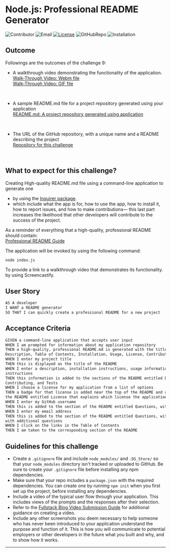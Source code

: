 # Node.js: Professional README Generator
    
  ![Contributor](https://img.shields.io/badge/Contributor-Hanbyeol(Justin)Lee-purple)
  ![Email](https://img.shields.io/badge/Email-justinsta624@gmail.com-green)
  [![License](https://img.shields.io/badge/License-MIT-blue)](https://opensource.org/license/MIT)
  ![GitHubRepo](https://img.shields.io/badge/GitHubrepo-justinsta624-yellow)
  ![Installation](https://img.shields.io/badge/Installation-npm/inquirer@8.4.2-red)

## Outcome

Followings are the outcomes of the challenge 9:

* A walkthrough video demonstrating the functionality of the application. </br>
[Walk-Through Video: Webm file](https://drive.google.com/file/d/1ehN9PsbONI8YI3ehstZPM0pmtXvyBLKh/view?usp=sharing) </br>
[Walk-Through Video: GIF file](https://github.com/justinsta624/ProREADME/blob/main/output/231204_Walkthrough_Video_HBLEE.gif)
</br>

* A sample README.md file for a project repository generated using your application </br>
[README.md: A project repository generated using application](https://github.com/justinsta624/ProREADME/blob/main/output/README.md)
</br>

* The URL of the GitHub repository, with a unique name and a README describing the project </br>
[Repository for this challenge](https://github.com/justinsta624/ProREADME)
</br>

## What to expect for this challenge?

Creating High-quality README.md file using a command-line application to generate one </br>
* by using the [Inquirer package](https://www.npmjs.com/package/inquirer/v/8.2.4). </br>
* which include what the app is for, how to use the app, how to install it, how to report issues, and how to make contributions&mdash;
this last part increases the likelihood that other developers will contribute to the success of the project. 

As a reminder of everything that a high-quality, professional README should contain: </br>
[Professional README Guide](https://coding-boot-camp.github.io/full-stack/github/professional-readme-guide) 

The application will be invoked by using the following command:

```bash
node index.js
```

To provide a link to a walkthrough video that demonstrates its functionality. by using Screencastify.


## User Story

```md
AS A developer
I WANT a README generator
SO THAT I can quickly create a professional README for a new project
```

## Acceptance Criteria

```md
GIVEN a command-line application that accepts user input
WHEN I am prompted for information about my application repository
THEN a high-quality, professional README.md is generated with the title of my project and sections entitled
Description, Table of Contents, Installation, Usage, License, Contributing, Tests, and Questions
WHEN I enter my project title
THEN this is displayed as the title of the README
WHEN I enter a description, installation instructions, usage information, contribution guidelines, and test
instructions
THEN this information is added to the sections of the README entitled Description, Installation, Usage,
Contributing, and Tests
WHEN I choose a license for my application from a list of options
THEN a badge for that license is added near the top of the README and a notice is added to the section of
the README entitled License that explains which license the application is covered under
WHEN I enter my GitHub username
THEN this is added to the section of the README entitled Questions, with a link to my GitHub profile
WHEN I enter my email address
THEN this is added to the section of the README entitled Questions, with instructions on how to reach me
with additional questions
WHEN I click on the links in the Table of Contents
THEN I am taken to the corresponding section of the README
```

## Guidelines for this challenge

* Create a `.gitignore` file and include `node_modules/` and `.DS_Store/` so that your `node_modules` directory isn't tracked or uploaded to GitHub. Be sure to create your `.gitignore` file before installing any npm dependencies.
* Make sure that your repo includes a `package.json` with the required dependencies. You can create one by running `npm init` when you first set up the project, before installing any dependencies.
* Include a video of the typical user flow through your application. This includes views of the prompts and the responses after their selection.
* Refer to the [Fullstack Blog Video Submission Guide](https://coding-boot-camp.github.io/full-stack/computer-literacy/video-submission-guide) for additional guidance on creating a video.
* Include any other screenshots you deem necessary to help someone who has never been introduced to your application understand the purpose and function of it. This is how you will communicate to potential employers or other developers in the future what you built and why, and to show how it works.



---

      
